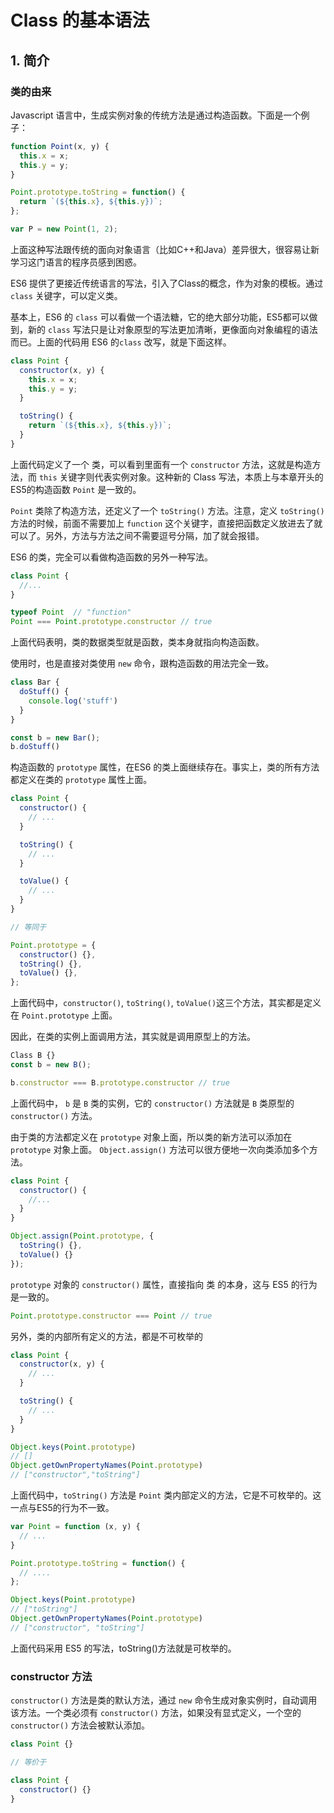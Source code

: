 
# Class 的基本语法

## 1. 简介

### 类的由来

Javascript 语言中，生成实例对象的传统方法是通过构造函数。下面是一个例子：

```js
function Point(x, y) {
  this.x = x;
  this.y = y;
}

Point.prototype.toString = function() {
  return `(${this.x}, ${this.y})`;
};

var P = new Point(1, 2);
```

上面这种写法跟传统的面向对象语言（比如C++和Java）差异很大，很容易让新学习这门语言的程序员感到困惑。

ES6 提供了更接近传统语言的写法，引入了Class的概念，作为对象的模板。通过 `class` 关键字，可以定义类。

基本上，ES6 的 `class` 可以看做一个语法糖，它的绝大部分功能，ES5都可以做到，新的 `class` 写法只是让对象原型的写法更加清晰，更像面向对象编程的语法而已。上面的代码用 ES6 的`class` 改写，就是下面这样。

```js
class Point {
  constructor(x, y) {
    this.x = x;
    this.y = y;
  }

  toString() {
    return `(${this.x}, ${this.y})`; 
  }
}
```

上面代码定义了一个 类，可以看到里面有一个 `constructor` 方法，这就是构造方法，而 `this` 关键字则代表实例对象。这种新的 Class 写法，本质上与本章开头的ES5的构造函数 `Point` 是一致的。

`Point` 类除了构造方法，还定义了一个 `toString()` 方法。注意，定义 `toString()` 方法的时候，前面不需要加上 `function` 这个关键字，直接把函数定义放进去了就可以了。另外，方法与方法之间不需要逗号分隔，加了就会报错。

ES6 的类，完全可以看做构造函数的另外一种写法。

```js
class Point {
  //...
}

typeof Point  // "function"
Point === Point.prototype.constructor // true
```

上面代码表明，类的数据类型就是函数，类本身就指向构造函数。

使用时，也是直接对类使用 `new` 命令，跟构造函数的用法完全一致。

```js
class Bar {
  doStuff() {
    console.log('stuff')
  }
}

const b = new Bar();
b.doStuff()
```

构造函数的 `prototype` 属性，在ES6 的类上面继续存在。事实上，类的所有方法都定义在类的 `prototype` 属性上面。

```js
class Point {
  constructor() {
    // ...
  }

  toString() {
    // ...
  }

  toValue() {
    // ...
  }
}

// 等同于

Point.prototype = {
  constructor() {},
  toString() {},
  toValue() {},
};
```

上面代码中，`constructor()`, `toString()`, `toValue()`这三个方法，其实都是定义在 `Point.prototype` 上面。

因此，在类的实例上面调用方法，其实就是调用原型上的方法。

```js
Class B {}
const b = new B();

b.constructor === B.prototype.constructor // true
```

上面代码中， `b` 是 `B` 类的实例，它的 `constructor()` 方法就是 `B` 类原型的`constructor()` 方法。

由于类的方法都定义在 `prototype` 对象上面，所以类的新方法可以添加在 `prototype` 对象上面。 `Object.assign()` 方法可以很方便地一次向类添加多个方法。

```js
class Point {
  constructor() {
    //...
  }
}

Object.assign(Point.prototype, {
  toString() {},
  toValue() {}
});
```

`prototype` 对象的 `constructor()` 属性，直接指向 类 的本身，这与 ES5 的行为是一致的。

```js
Point.prototype.constructor === Point // true
```

另外，类的内部所有定义的方法，都是不可枚举的

```js
class Point {
  constructor(x, y) {
    // ...
  }

  toString() {
    // ...
  }
}

Object.keys(Point.prototype)
// []
Object.getOwnPropertyNames(Point.prototype)
// ["constructor","toString"]
```

上面代码中，`toString()` 方法是 `Point` 类内部定义的方法，它是不可枚举的。这一点与ES5的行为不一致。

```js
var Point = function (x, y) {
  // ...
}

Point.prototype.toString = function() {
  // ....
};

Object.keys(Point.prototype)
// ["toString"]
Object.getOwnPropertyNames(Point.prototype)
// ["constructor", "toString"]
```

上面代码采用 ES5 的写法，toString()方法就是可枚举的。

### constructor 方法

`constructor()` 方法是类的默认方法，通过 `new` 命令生成对象实例时，自动调用该方法。一个类必须有 `constructor()` 方法，如果没有显式定义，一个空的 `constructor()` 方法会被默认添加。

```js
class Point {}

// 等价于

class Point {
  constructor() {}
}
```

